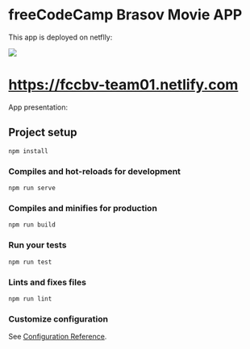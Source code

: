 # freeCodeCamp Brasov Movie APP



This app is deployed on netflly:

![](https://www.netlify.com/img/press/logos/logomark.png)



# https://fccbv-team01.netlify.com



App presentation: 

[APP Presentation]: https://docs.google.com/presentation/d/1lj-r2wdHdVW57YyTY8cgMJqBUVbC72YegC97qaVsAyg/edit?usp=sharing	"APP Presentation"



## Project setup
```
npm install
```

### Compiles and hot-reloads for development
```
npm run serve
```

### Compiles and minifies for production
```
npm run build
```

### Run your tests
```
npm run test
```

### Lints and fixes files
```
npm run lint
```

### Customize configuration
See [Configuration Reference](https://cli.vuejs.org/config/).
